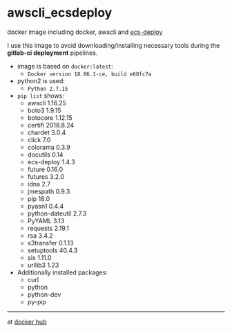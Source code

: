 # awscli_ecsdeploy
docker image including docker, awscli and [ecs-deploy](https://github.com/fabfuel/ecs-deploy/releases)

I use this image to avoid downloading/installing necessary tools during the **gitlab-ci deployment** pipelines.

* image is based on `docker:latest`:
  - `Docker version 18.06.1-ce, build e68fc7a`
* python2 is used:
  - `Python 2.7.15`
* `pip list` shows:
  - awscli          1.16.25            
  - boto3           1.9.15            
  - botocore        1.12.15               
  - certifi         2018.8.24          
  - chardet         3.0.4              
  - click           7.0              
  - colorama        0.3.9              
  - docutils        0.14               
  - ecs-deploy      1.4.3
  - future          0.16.0             
  - futures         3.2.0              
  - idna            2.7                
  - jmespath        0.9.3              
  - pip             18.0               
  - pyasn1          0.4.4              
  - python-dateutil 2.7.3              
  - PyYAML          3.13               
  - requests        2.19.1             
  - rsa             3.4.2              
  - s3transfer      0.1.13             
  - setuptools      40.4.3
  - six             1.11.0             
  - urllib3         1.23
* Additionally installed packages:
  - curl
  - python
  - python-dev
  - py-pip

---

at [docker hub](https://hub.docker.com/r/normoes/awscli_ecsdeploy/)
